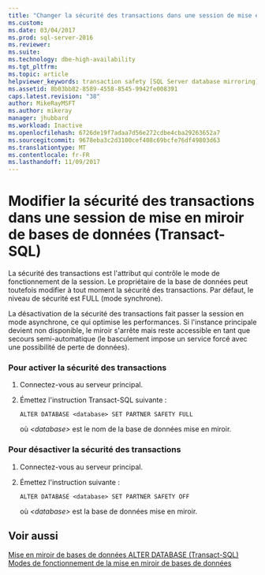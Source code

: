 ```yaml
---
title: "Changer la sécurité des transactions dans une session de mise en miroir de bases de données (Transact-SQL) | Microsoft Docs"
ms.custom: 
ms.date: 03/04/2017
ms.prod: sql-server-2016
ms.reviewer: 
ms.suite: 
ms.technology: dbe-high-availability
ms.tgt_pltfrm: 
ms.topic: article
helpviewer_keywords: transaction safety [SQL Server database mirroring]
ms.assetid: 8b03bb82-8589-4558-8545-9942fe008391
caps.latest.revision: "38"
author: MikeRayMSFT
ms.author: mikeray
manager: jhubbard
ms.workload: Inactive
ms.openlocfilehash: 6726de19f7adaa7d56e272cdbe4cba29263652a7
ms.sourcegitcommit: 9678eba3c2d3100cef408c69bcfe76df49803d63
ms.translationtype: MT
ms.contentlocale: fr-FR
ms.lasthandoff: 11/09/2017
---
```

# <a name="change-transaction-safety-in-a-database-mirroring-session-transact-sql"></a>Modifier la sécurité des transactions dans une session de mise en miroir de bases de données (Transact-SQL)
  La sécurité des transactions est l'attribut qui contrôle le mode de fonctionnement de la session. Le propriétaire de la base de données peut toutefois modifier à tout moment la sécurité des transactions. Par défaut, le niveau de sécurité est FULL (mode synchrone).  
  
 La désactivation de la sécurité des transactions fait passer la session en mode asynchrone, ce qui optimise les performances. Si l'instance principale devient non disponible, le miroir s'arrête mais reste accessible en tant que secours semi-automatique (le basculement impose un service forcé avec une possibilité de perte de données).  
  
### <a name="to-turn-on-transaction-safety"></a>Pour activer la sécurité des transactions  
  
1.  Connectez-vous au serveur principal.  
  
2.  Émettez l'instruction Transact-SQL suivante :  
  
    ```  
    ALTER DATABASE <database> SET PARTNER SAFETY FULL  
    ```  
  
     où *\<database>* est le nom de la base de données mise en miroir.  
  
### <a name="to-turn-off-transaction-safety"></a>Pour désactiver la sécurité des transactions  
  
1.  Connectez-vous au serveur principal.  
  
2.  Émettez l'instruction suivante :  
  
    ```  
    ALTER DATABASE <database> SET PARTNER SAFETY OFF  
    ```  
  
     où *\<database>* est la base de données mise en miroir.  
  
## <a name="see-also"></a>Voir aussi  
 [Mise en miroir de bases de données ALTER DATABASE &#40;Transact-SQL&#41;](../../t-sql/statements/alter-database-transact-sql-database-mirroring.md)   
 [Modes de fonctionnement de la mise en miroir de bases de données](../../database-engine/database-mirroring/database-mirroring-operating-modes.md)  
  
  
